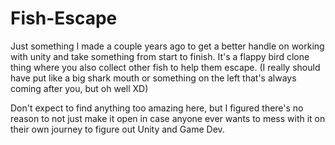 # Fish-Escape
Just something I made a couple years ago to get a better handle on working with unity and take something from start to finish.  It's a flappy bird clone thing where you also collect other fish to help them escape.  (I really should have put like a big shark mouth or something on the left that's always coming after you, but oh well XD)

Don't expect to find anything too amazing here, but I figured there's no reason to not just make it open in case anyone ever wants to mess with it on their own journey to figure out Unity and Game Dev.
